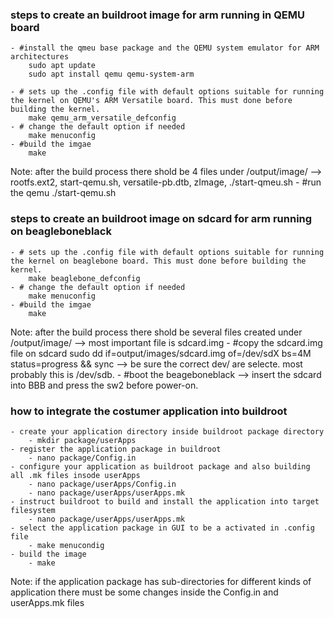 ### steps to create an buildroot image for arm running in QEMU board
    - #install the qmeu base package and the QEMU system emulator for ARM architectures
        sudo apt update
        sudo apt install qemu qemu-system-arm

    - # sets up the .config file with default options suitable for running the kernel on QEMU's ARM Versatile board. This must done before building the kernel.
        make qemu_arm_versatile_defconfig
    - # change the default option if needed
        make menuconfig    
    - #build the imgae
        make

Note: after the build process there shold be 4 files under /output/image/  --> rootfs.ext2, start-qemu.sh, versatile-pb.dtb, zImage, ./start-qmeu.sh
    - #run the qemu
        ./start-qemu.sh

### steps to create an buildroot image on sdcard for arm running on beagleboneblack
    - # sets up the .config file with default options suitable for running the kernel on beaglebone board. This must done before building the kernel.
        make beaglebone_defconfig
    - # change the default option if needed
        make menuconfig    
    - #build the imgae
        make

Note: after the build process there shold be several files created under /output/image/  --> most important file is sdcard.img
    - #copy the sdcard.img file on sdcard
        sudo dd if=output/images/sdcard.img of=/dev/sdX bs=4M status=progress && sync --> be sure the correct dev/ are selecte. most probably this is /dev/sdb.
    - #boot the beageboneblack --> insert the sdcard into BBB and press the sw2 before power-on.


### how to integrate the costumer application into buildroot
    - create your application directory inside buildroot package directory
        - mkdir package/userApps
    - register the application package in buildroot
        - nano package/Config.in
    - configure your application as buildroot package and also building all .mk files insode userApps
        - nano package/userApps/Config.in
        - nano package/userApps/userApps.mk
    - instruct buildroot to build and install the application into target filesystem
        - nano package/userApps/userApps.mk
    - select the application package in GUI to be a activated in .config file
        - make menucondig
    - build the image
        - make

Note: if the application package has sub-directories for different kinds of application there must be some changes inside the Config.in and userApps.mk files
